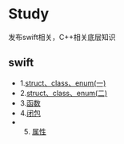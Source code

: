 # Study
发布swift相关，C++相关底层知识
## swift
- 1.[struct、class、enum(一)](https://github.com/lyp1992/Study/blob/master/Swift/Struct%20%E3%80%81Class%E3%80%81enum%20.md)
- 2.[struct、class、enum(二)](https://github.com/lyp1992/Study/blob/master/Swift/struct%E3%80%81class%E3%80%81enum(%E4%BA%8C).md)
- 3.[函数](https://github.com/lyp1992/Study/blob/master/Swift/%E5%87%BD%E6%95%B0.md)
- 4.[闭包](https://github.com/lyp1992/Study/blob/master/Swift/%E9%97%AD%E5%8C%85%20.md)
- 5. [属性](https://github.com/lyp1992/Study/blob/master/Swift/%E5%B1%9E%E6%80%A7.md)
